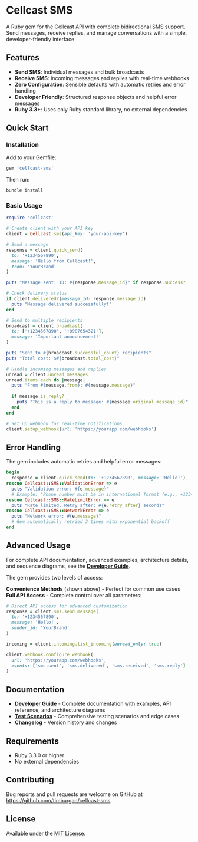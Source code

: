 # Cellcast SMS

A Ruby gem for the Cellcast API with complete bidirectional SMS support. Send messages, receive replies, and manage conversations with a simple, developer-friendly interface.

## Features

- **Send SMS**: Individual messages and bulk broadcasts
- **Receive SMS**: Incoming messages and replies with real-time webhooks
- **Zero Configuration**: Sensible defaults with automatic retries and error handling
- **Developer Friendly**: Structured response objects and helpful error messages  
- **Ruby 3.3+**: Uses only Ruby standard library, no external dependencies

## Quick Start

### Installation

Add to your Gemfile:

```ruby
gem 'cellcast-sms'
```

Then run:
```bash
bundle install
```

### Basic Usage

```ruby
require 'cellcast'

# Create client with your API key
client = Cellcast.sms(api_key: 'your-api-key')

# Send a message
response = client.quick_send(
  to: '+1234567890',
  message: 'Hello from Cellcast!',
  from: 'YourBrand'
)

puts "Message sent! ID: #{response.message_id}" if response.success?

# Check delivery status
if client.delivered?(message_id: response.message_id)
  puts "Message delivered successfully!"
end

# Send to multiple recipients
broadcast = client.broadcast(
  to: ['+1234567890', '+0987654321'],
  message: 'Important announcement!'
)

puts "Sent to #{broadcast.successful_count} recipients"
puts "Total cost: $#{broadcast.total_cost}"

# Handle incoming messages and replies
unread = client.unread_messages
unread.items.each do |message|
  puts "From #{message.from}: #{message.message}"
  
  if message.is_reply?
    puts "This is a reply to message: #{message.original_message_id}"
  end
end

# Set up webhook for real-time notifications
client.setup_webhook(url: 'https://yourapp.com/webhooks')
```

## Error Handling

The gem includes automatic retries and helpful error messages:

```ruby
begin
  response = client.quick_send(to: '+1234567890', message: 'Hello!')
rescue Cellcast::SMS::ValidationError => e
  puts "Validation error: #{e.message}"
  # Example: "Phone number must be in international format (e.g., +1234567890)"
rescue Cellcast::SMS::RateLimitError => e
  puts "Rate limited. Retry after: #{e.retry_after} seconds"
rescue Cellcast::SMS::NetworkError => e
  puts "Network error: #{e.message}"
  # Gem automatically retried 3 times with exponential backoff
end
```

## Advanced Usage

For complete API documentation, advanced examples, architecture details, and sequence diagrams, see the [**Developer Guide**](DEVELOPER.md).

The gem provides two levels of access:

**Convenience Methods** (shown above) - Perfect for common use cases  
**Full API Access** - Complete control over all parameters:

```ruby
# Direct API access for advanced customization
response = client.sms.send_message(
  to: '+1234567890',
  message: 'Hello!',
  sender_id: 'YourBrand'
)

incoming = client.incoming.list_incoming(unread_only: true)

client.webhook.configure_webhook(
  url: 'https://yourapp.com/webhooks',
  events: ['sms.sent', 'sms.delivered', 'sms.received', 'sms.reply']
)
```

## Documentation

- **[Developer Guide](DEVELOPER.md)** - Complete documentation with examples, API reference, and architecture diagrams
- **[Test Scenarios](TEST_SCENARIOS.md)** - Comprehensive testing scenarios and edge cases
- **[Changelog](CHANGELOG.md)** - Version history and changes

## Requirements

- Ruby 3.3.0 or higher
- No external dependencies

## Contributing

Bug reports and pull requests are welcome on GitHub at https://github.com/timburgan/cellcast-sms.

## License

Available under the [MIT License](LICENSE.txt).
